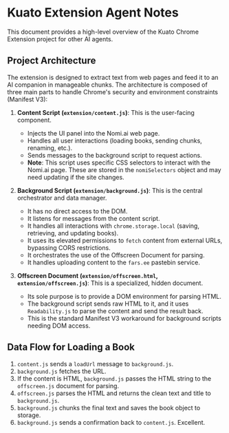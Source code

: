 # Kuato Extension Agent Notes

This document provides a high-level overview of the Kuato Chrome Extension project for other AI agents.

## Project Architecture

The extension is designed to extract text from web pages and feed it to an AI companion in manageable chunks. The architecture is composed of three main parts to handle Chrome's security and environment constraints (Manifest V3):

1.  **Content Script (`extension/content.js`)**: This is the user-facing component.
    *   Injects the UI panel into the Nomi.ai web page.
    *   Handles all user interactions (loading books, sending chunks, renaming, etc.).
    *   Sends messages to the background script to request actions.
    *   **Note**: This script uses specific CSS selectors to interact with the Nomi.ai page. These are stored in the `nomiSelectors` object and may need updating if the site changes.

2.  **Background Script (`extension/background.js`)**: This is the central orchestrator and data manager.
    *   It has no direct access to the DOM.
    *   It listens for messages from the content script.
    *   It handles all interactions with `chrome.storage.local` (saving, retrieving, and updating books).
    *   It uses its elevated permissions to `fetch` content from external URLs, bypassing CORS restrictions.
    *   It orchestrates the use of the Offscreen Document for parsing.
    *   It handles uploading content to the `fars.ee` pastebin service.

3.  **Offscreen Document (`extension/offscreen.html`, `extension/offscreen.js`)**: This is a specialized, hidden document.
    *   Its sole purpose is to provide a DOM environment for parsing HTML.
    *   The background script sends raw HTML to it, and it uses `Readability.js` to parse the content and send the result back.
    *   This is the standard Manifest V3 workaround for background scripts needing DOM access.

## Data Flow for Loading a Book

1.  `content.js` sends a `loadUrl` message to `background.js`.
2.  `background.js` fetches the URL.
3.  If the content is HTML, `background.js` passes the HTML string to the `offscreen.js` document for parsing.
4.  `offscreen.js` parses the HTML and returns the clean text and title to `background.js`.
5.  `background.js` chunks the final text and saves the book object to storage.
6.  `background.js` sends a confirmation back to `content.js`.
Excellent.
